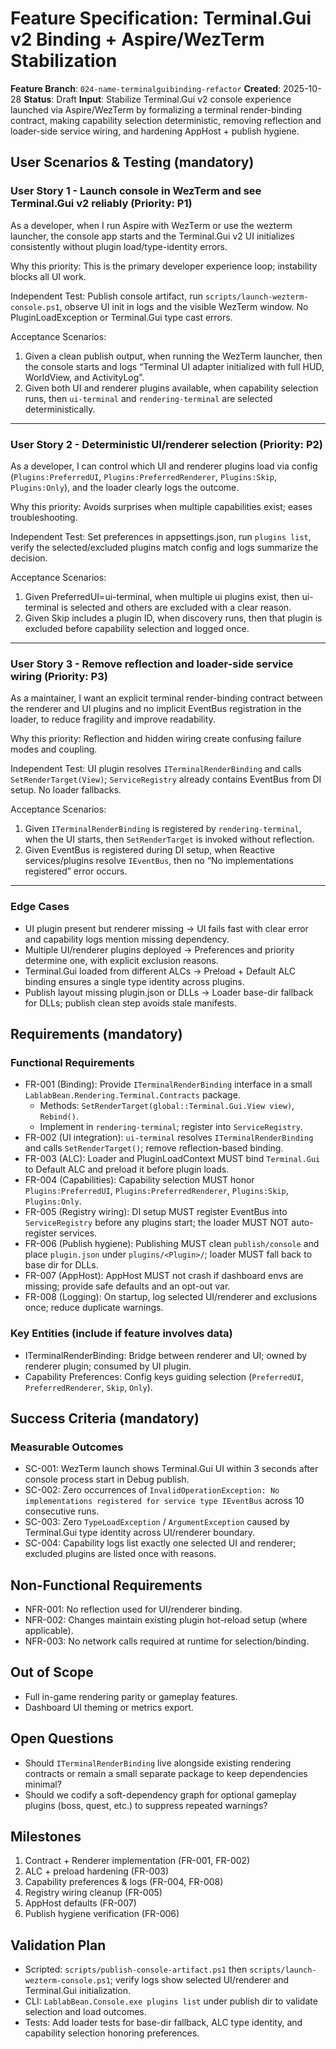 # Feature Specification: Terminal.Gui v2 Binding + Aspire/WezTerm Stabilization

**Feature Branch**: `024-name-terminalguibinding-refactor`
**Created**: 2025-10-28
**Status**: Draft
**Input**: Stabilize Terminal.Gui v2 console experience launched via Aspire/WezTerm by formalizing a terminal render-binding contract, making capability selection deterministic, removing reflection and loader-side service wiring, and hardening AppHost + publish hygiene.

## User Scenarios & Testing (mandatory)

### User Story 1 - Launch console in WezTerm and see Terminal.Gui v2 reliably (Priority: P1)

As a developer, when I run Aspire with WezTerm or use the wezterm launcher, the console app starts and the Terminal.Gui v2 UI initializes consistently without plugin load/type-identity errors.

Why this priority: This is the primary developer experience loop; instability blocks all UI work.

Independent Test: Publish console artifact, run `scripts/launch-wezterm-console.ps1`, observe UI init in logs and the visible WezTerm window. No PluginLoadException or Terminal.Gui type cast errors.

Acceptance Scenarios:

1. Given a clean publish output, when running the WezTerm launcher, then the console starts and logs “Terminal UI adapter initialized with full HUD, WorldView, and ActivityLog”.
2. Given both UI and renderer plugins available, when capability selection runs, then `ui-terminal` and `rendering-terminal` are selected deterministically.

---

### User Story 2 - Deterministic UI/renderer selection (Priority: P2)

As a developer, I can control which UI and renderer plugins load via config (`Plugins:PreferredUI`, `Plugins:PreferredRenderer`, `Plugins:Skip`, `Plugins:Only`), and the loader clearly logs the outcome.

Why this priority: Avoids surprises when multiple capabilities exist; eases troubleshooting.

Independent Test: Set preferences in appsettings.json, run `plugins list`, verify the selected/excluded plugins match config and logs summarize the decision.

Acceptance Scenarios:

1. Given PreferredUI=ui-terminal, when multiple ui plugins exist, then ui-terminal is selected and others are excluded with a clear reason.
2. Given Skip includes a plugin ID, when discovery runs, then that plugin is excluded before capability selection and logged once.

---

### User Story 3 - Remove reflection and loader-side service wiring (Priority: P3)

As a maintainer, I want an explicit terminal render-binding contract between the renderer and UI plugins and no implicit EventBus registration in the loader, to reduce fragility and improve readability.

Why this priority: Reflection and hidden wiring create confusing failure modes and coupling.

Independent Test: UI plugin resolves `ITerminalRenderBinding` and calls `SetRenderTarget(View)`; `ServiceRegistry` already contains EventBus from DI setup. No loader fallbacks.

Acceptance Scenarios:

1. Given `ITerminalRenderBinding` is registered by `rendering-terminal`, when the UI starts, then `SetRenderTarget` is invoked without reflection.
2. Given EventBus is registered during DI setup, when Reactive services/plugins resolve `IEventBus`, then no “No implementations registered” error occurs.

---

### Edge Cases

- UI plugin present but renderer missing → UI fails fast with clear error and capability logs mention missing dependency.
- Multiple UI/renderer plugins deployed → Preferences and priority determine one, with explicit exclusion reasons.
- Terminal.Gui loaded from different ALCs → Preload + Default ALC binding ensures a single type identity across plugins.
- Publish layout missing plugin.json or DLLs → Loader base-dir fallback for DLLs; publish clean step avoids stale manifests.

## Requirements (mandatory)

### Functional Requirements

- FR-001 (Binding): Provide `ITerminalRenderBinding` interface in a small `LablabBean.Rendering.Terminal.Contracts` package.
  - Methods: `SetRenderTarget(global::Terminal.Gui.View view)`, `Rebind()`.
  - Implement in `rendering-terminal`; register into `ServiceRegistry`.
- FR-002 (UI integration): `ui-terminal` resolves `ITerminalRenderBinding` and calls `SetRenderTarget()`; remove reflection-based binding.
- FR-003 (ALC): Loader and PluginLoadContext MUST bind `Terminal.Gui` to Default ALC and preload it before plugin loads.
- FR-004 (Capabilities): Capability selection MUST honor `Plugins:PreferredUI`, `Plugins:PreferredRenderer`, `Plugins:Skip`, `Plugins:Only`.
- FR-005 (Registry wiring): DI setup MUST register EventBus into `ServiceRegistry` before any plugins start; the loader MUST NOT auto-register services.
- FR-006 (Publish hygiene): Publishing MUST clean `publish/console` and place `plugin.json` under `plugins/<Plugin>/`; loader MUST fall back to base dir for DLLs.
- FR-007 (AppHost): AppHost MUST not crash if dashboard envs are missing; provide safe defaults and an opt-out var.
- FR-008 (Logging): On startup, log selected UI/renderer and exclusions once; reduce duplicate warnings.

### Key Entities (include if feature involves data)

- ITerminalRenderBinding: Bridge between renderer and UI; owned by renderer plugin; consumed by UI plugin.
- Capability Preferences: Config keys guiding selection (`PreferredUI`, `PreferredRenderer`, `Skip`, `Only`).

## Success Criteria (mandatory)

### Measurable Outcomes

- SC-001: WezTerm launch shows Terminal.Gui UI within 3 seconds after console process start in Debug publish.
- SC-002: Zero occurrences of `InvalidOperationException: No implementations registered for service type IEventBus` across 10 consecutive runs.
- SC-003: Zero `TypeLoadException` / `ArgumentException` caused by Terminal.Gui type identity across UI/renderer boundary.
- SC-004: Capability logs list exactly one selected UI and renderer; excluded plugins are listed once with reasons.

## Non-Functional Requirements

- NFR-001: No reflection used for UI/renderer binding.
- NFR-002: Changes maintain existing plugin hot-reload setup (where applicable).
- NFR-003: No network calls required at runtime for selection/binding.

## Out of Scope

- Full in-game rendering parity or gameplay features.
- Dashboard UI theming or metrics export.

## Open Questions

- Should `ITerminalRenderBinding` live alongside existing rendering contracts or remain a small separate package to keep dependencies minimal?
- Should we codify a soft-dependency graph for optional gameplay plugins (boss, quest, etc.) to suppress repeated warnings?

## Milestones

1. Contract + Renderer implementation (FR-001, FR-002)
2. ALC + preload hardening (FR-003)
3. Capability preferences & logs (FR-004, FR-008)
4. Registry wiring cleanup (FR-005)
5. AppHost defaults (FR-007)
6. Publish hygiene verification (FR-006)

## Validation Plan

- Scripted: `scripts/publish-console-artifact.ps1` then `scripts/launch-wezterm-console.ps1`; verify logs show selected UI/renderer and Terminal.Gui initialization.
- CLI: `LablabBean.Console.exe plugins list` under publish dir to validate selection and load outcomes.
- Tests: Add loader tests for base-dir fallback, ALC type identity, and capability selection honoring preferences.
